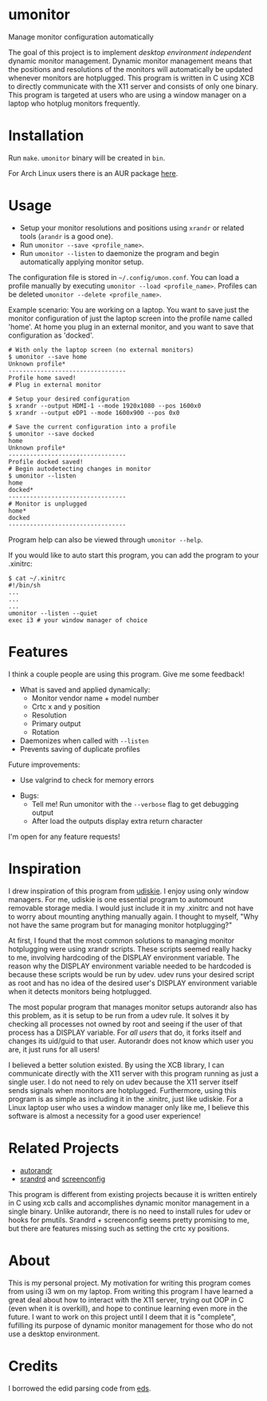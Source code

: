 # umonitor
Manage monitor configuration automatically

The goal of this project is to implement *desktop environment independent* dynamic monitor
management. Dynamic monitor management means that the positions and resolutions
of the monitors will automatically be updated whenever monitors are
hotplugged. This program is written in C using XCB to directly communicate with the X11 server and consists of only one binary. This program is targeted at users who are using a window manager on a laptop who hotplug monitors frequently.

# Installation
Run `make`. `umonitor` binary will be created in `bin`.

For Arch Linux users there is an AUR package [here](https://aur.archlinux.org/packages/umonitor-git/).

# Usage

<!--
1. I have renamed the configuration file from `umon2.conf` to `umon.conf` because that extra '2' is unnecessary.
1. The program daemonizes itself when called with `--listen`, so do not run the program in the background while called with the `--listen` flag anymore.
-->


* Setup your monitor resolutions and positions using `xrandr` or related tools (`arandr` is a good one).
* Run `umonitor --save <profile_name>`.
* Run `umonitor --listen` to daemonize the program and begin automatically applying monitor setup.

The configuration file is stored in `~/.config/umon.conf`. You can load a
profile manually by executing `umonitor --load <profile_name>`. Profiles can be deleted `umonitor --delete <profile_name>`.

Example scenario: You are working on a laptop. You want to save just the monitor
configuration of just the laptop screen into the profile name called 'home'. At
home you plug in an external monitor, and you want to save that configuration as
'docked'.

```
# With only the laptop screen (no external monitors)
$ umonitor --save home
Unknown profile*
---------------------------------
Profile home saved!
# Plug in external monitor

# Setup your desired configuration
$ xrandr --output HDMI-1 --mode 1920x1080 --pos 1600x0
$ xrandr --output eDP1 --mode 1600x900 --pos 0x0

# Save the current configuration into a profile
$ umonitor --save docked
home
Unknown profile*
---------------------------------
Profile docked saved!
# Begin autodetecting changes in monitor
$ umonitor --listen
home
docked*
---------------------------------
# Monitor is unplugged
home*
docked
---------------------------------
```

Program help can also be viewed through `umonitor --help`.

If you would like to auto start this program, you can add the program to your .xinitrc:
```
$ cat ~/.xinitrc
#!/bin/sh
...
...
...
umonitor --listen --quiet
exec i3 # your window manager of choice
```

# Features
I think a couple people are using this program. Give me some feedback!

* What is saved and applied dynamically:
  * Monitor vendor name + model number
  * Crtc x and y position
  * Resolution
  * Primary output
  * Rotation
* Daemonizes when called with `--listen`
* Prevents saving of duplicate profiles

Future improvements:


<!--* Implement debug as compile option -->
<!-- * Encoding of resolution -->
* Use valgrind to check for memory errors
<!-- * More commandline options
  * Alternate configuration file location? -->
<!-- * Handling the case when multiple outputs are connected to same crtc? -->
* Bugs:
  * Tell me! Run umonitor with the `--verbose` flag to get debugging output
  * After load the outputs display extra return character
<!--* Updating Doxygen documentation? -->

I'm open for any feature requests!

# Inspiration
I drew inspiration of this program from [udiskie](https://github.com/coldfix/udiskie). I enjoy using only window managers. For me, udiskie is one essential program to automount removable storage media. I would just include it in my .xinitrc and not have to worry about mounting anything manually again. I thought to myself, "Why not have the same program but for managing monitor hotplugging?"

At first, I found that the most common solutions to managing monitor hotplugging were using xrandr scripts. These scripts seemed really hacky to me, involving hardcoding of the DISPLAY environment variable. The reason why the DISPLAY environment variable needed to be hardcoded is because these scripts would be run by udev. udev runs your desired script as root and has no idea of the desired user's DISPLAY environment variable when it detects monitors being hotplugged.

The most popular program that manages monitor setups autorandr also has this problem, as it is setup to be run from a udev rule. It solves it by checking all processes not owned by root and seeing if the user of that process has a DISPLAY variable. For *all users* that do, it forks itself and changes its uid/guid to that user. Autorandr does not know which user you are, it just runs for all users!

I believed a better solution existed. By using the XCB library, I can communicate directly with the X11 server with this program running as just a single user. I do not need to rely on udev because the X11 server itself sends signals when monitors are hotplugged. Furthermore, using this program is as simple as including it in the .xinitrc, just like udiskie. For a Linux laptop user who uses a window manager only like me, I believe this software is almost a necessity for a good user experience!

# Related Projects

* [autorandr](https://github.com/phillipberndt/autorandr)
* [srandrd](https://github.com/jceb/srandrd) and [screenconfig](https://github.com/jceb/screenconfig)

This program is different from existing projects because it is written entirely
in C using xcb calls and accomplishes dynamic monitor management in a single
binary. Unlike autorandr, there is no need to install rules for udev or hooks
for pmutils. Srandrd + screenconfig seems pretty promising to me, but there are
features missing such as setting the crtc xy positions.

# About
This is my personal project. My motivation for writing this program comes from
using i3 wm on my laptop. From writing this program I have learned a great
deal about how to interact with the X11 server, trying out OOP in C (even when
it is overkill), and hope to continue learning even more in the future. I want
to work on this project until I deem that it is "complete", fufilling its
purpose of dynamic monitor management for those who do not use a desktop
environment.

# Credits
I borrowed the edid parsing code from [eds](https://github.com/compnerd/eds).
